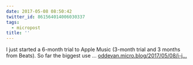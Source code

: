 ```yaml
---
date: 2017-05-08 08:50:42
twitter_id: 861564014006030337
tags:
  - micropost
title: ''
---
```


I just started a 6-month trial to Apple Music (3-month trial and 3 months from Beats). So far the biggest use ... [oddevan.micro.blog/2017/05/08/i-j…](http://oddevan.micro.blog/2017/05/08/i-just-started.html)
